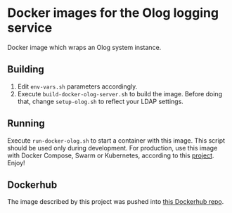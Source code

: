 # Docker images for the Olog logging service

Docker image which wraps an Olog system instance.

## Building

1) Edit `env-vars.sh` parameters accordingly.
2) Execute `build-docker-olog-server.sh` to build the image. Before doing that, change `setup-olog.sh` to reflect your LDAP settings.

## Running

Execute `run-docker-olog.sh` to start a container with this image. This script should be used only during development. For production, use this image with Docker Compose, Swarm or Kubernetes, according to this [project](https://github.com/lnls-sirius/docker-olog-compose). Enjoy!

## Dockerhub

The image described by this project was pushed into [this Dockerhub repo](https://hub.docker.com/r/lnlscon/olog-server/).
